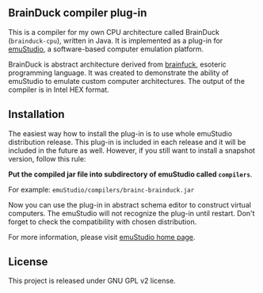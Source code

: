 BrainDuck compiler plug-in
---------------------------

This is a compiler for my own CPU architecture called BrainDuck (`brainduck-cpu`),
written in Java. It is implemented as a plug-in for [emuStudio](http://emustudio.sf.net), a software-based
computer emulation platform.

BrainDuck is abstract architecture derived from [brainfuck](http://en.wikipedia.org/wiki/Brainfuck), esoteric
programming language. It was created to demonstrate the ability of emuStudio to emulate custom computer architectures.
The output of the compiler is in Intel HEX format.

Installation
------------

The easiest way how to install the plug-in is to use whole emuStudio distribution release. This plug-in is
included in each release and it will be included in the future as well. However, if you still want to install
a snapshot version, follow this rule: 

**Put the compiled jar file into subdirectory of emuStudio called `compilers`**.

For example: `emuStudio/compilers/brainc-brainduck.jar`

Now you can use the plug-in in abstract schema editor to construct virtual computers. The emuStudio
will not recognize the plug-in until restart. Don't forget to check the compatibility with chosen
distribution.

For more information, please visit [emuStudio home page](http://emustudio.sourceforge.net/downloads.html).

License
-------

This project is released under GNU GPL v2 license.
